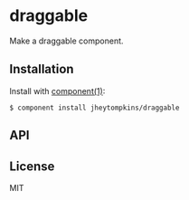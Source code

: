 
# draggable

  Make a draggable component.

## Installation

  Install with [component(1)](http://component.io):

    $ component install jheytompkins/draggable

## API



## License

  MIT
